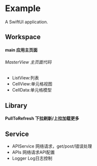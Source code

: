 # Example

A SwiftUI application.

## Workspace
#### main 应用主页面
###### MasterView 主页面代码
- ListView:列表
- CellView:单元格视图
- CellData:单元格模型

## Library
#### PullToRefresh 下拉刷新/上拉加载更多

## Service
- APIService 网络请求，get/post/错误处理
- APIs 网络请求API配置
- Logger Log日志控制



